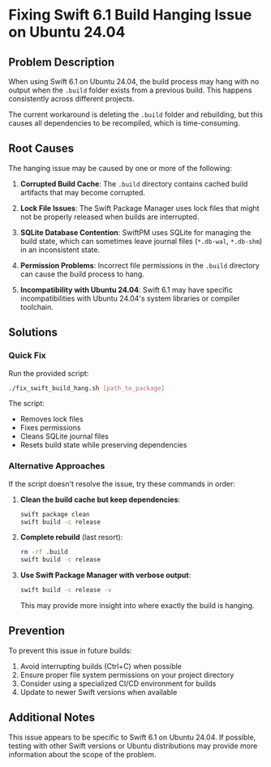 # Fixing Swift 6.1 Build Hanging Issue on Ubuntu 24.04

## Problem Description

When using Swift 6.1 on Ubuntu 24.04, the build process may hang with no output when the `.build` folder exists from a previous build. This happens consistently across different projects.

The current workaround is deleting the `.build` folder and rebuilding, but this causes all dependencies to be recompiled, which is time-consuming.

## Root Causes

The hanging issue may be caused by one or more of the following:

1. **Corrupted Build Cache**: The `.build` directory contains cached build artifacts that may become corrupted.

2. **Lock File Issues**: The Swift Package Manager uses lock files that might not be properly released when builds are interrupted.

3. **SQLite Database Contention**: SwiftPM uses SQLite for managing the build state, which can sometimes leave journal files (`*.db-wal`, `*.db-shm`) in an inconsistent state.

4. **Permission Problems**: Incorrect file permissions in the `.build` directory can cause the build process to hang.

5. **Incompatibility with Ubuntu 24.04**: Swift 6.1 may have specific incompatibilities with Ubuntu 24.04's system libraries or compiler toolchain.

## Solutions

### Quick Fix

Run the provided script:

```bash
./fix_swift_build_hang.sh [path_to_package]
```

The script:
- Removes lock files
- Fixes permissions
- Cleans SQLite journal files
- Resets build state while preserving dependencies

### Alternative Approaches

If the script doesn't resolve the issue, try these commands in order:

1. **Clean the build cache but keep dependencies**:
   ```bash
   swift package clean
   swift build -c release
   ```

2. **Complete rebuild** (last resort):
   ```bash
   rm -rf .build
   swift build -c release
   ```

3. **Use Swift Package Manager with verbose output**:
   ```bash
   swift build -c release -v
   ```
   This may provide more insight into where exactly the build is hanging.

## Prevention

To prevent this issue in future builds:

1. Avoid interrupting builds (Ctrl+C) when possible
2. Ensure proper file system permissions on your project directory
3. Consider using a specialized CI/CD environment for builds
4. Update to newer Swift versions when available

## Additional Notes

This issue appears to be specific to Swift 6.1 on Ubuntu 24.04. If possible, testing with other Swift versions or Ubuntu distributions may provide more information about the scope of the problem. 